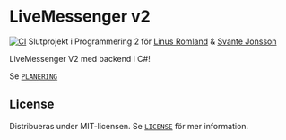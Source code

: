 # LiveMessenger v2
[![CI](https://github.com/linusromlandSkola/LiveMessengerV2/actions/workflows/main.yml/badge.svg?branch=master)](https://github.com/linusromlandSkola/LiveMessengerV2/actions/workflows/main.yml)
Slutprojekt i Programmering 2 för [Linus Romland](https://github.com/linusromland) & [Svante Jonsson](https://github.com/svante-jonsson)

LiveMessenger V2 med backend i C#!

Se [`PLANERING`](PLANING.md)

## License
Distribueras under MIT-licensen. Se [`LICENSE`](LICENSE) för mer information. 
